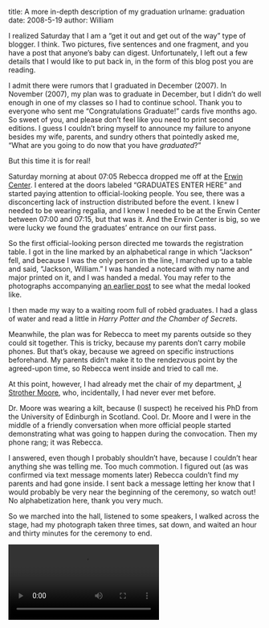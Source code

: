 title: A more in-depth description of my graduation
urlname: graduation
date: 2008-5-19
author: William

I realized Saturday that I am a &ldquo;get it out and get out of the way&rdquo;
type of blogger. I think. Two pictures, five sentences and one fragment, and you
have a post that anyone&#x02bc;s baby can digest. Unfortunately, I left out a
few details that I would like to put back in, in the form of this blog post you
are reading.

I admit there were rumors that I graduated in December (2007). In November
(2007), my plan was to graduate in December, but I didn&#x02bc;t do well enough
in one of my classes so I had to continue school. Thank you to everyone who sent
me &ldquo;Congratulations Graduate!&rdquo; cards five months ago. So sweet of
you, and please don&#x02bc;t feel like you need to print second editions. I
guess I couldn&#x02bc;t bring myself to announce my failure to anyone besides my
wife, parents, and sundry others that pointedly asked me, &ldquo;What are you
going to do now that you have *graduated*?&rdquo;

But this time it is for real!

Saturday morning at about 07:05 Rebecca dropped me off at the [Erwin Center][a].
I entered at the doors labeled &ldquo;GRADUATES ENTER HERE&rdquo; and started
paying attention to official-looking people. You see, there was a disconcerting
lack of instruction distributed before the event. I knew I needed to be wearing
regalia, and I knew I needed to be at the Erwin Center between 07:00 and 07:15,
but that was it. And the Erwin Center is big, so we were lucky we found the
graduates&#x02bc; entrance on our first pass.

[a]: https://uterwincenter.com/index.aspx

So the first official-looking person directed me towards the registration table.
I got in the line marked by an alphabetical range in which &ldquo;Jackson&rdquo;
fell, and because I was the only person in the line, I marched up to a table and
said, &ldquo;Jackson, William.&rdquo; I was handed a notecard with my name and
major printed on it, and I was handed a medal. You may refer to the photographs
accompanying [an earlier post][b] to see what the medal looked like.

[b]: {filename}/2008/05/2008-05-17-i-graduated.md

I then made my way to a waiting room full of robèd graduates. I had a glass of
water and read a little in *Harry Potter and the Chamber of Secrets*.

Meanwhile, the plan was for Rebecca to meet my parents outside so they could sit
together. This is tricky, because my parents don&#x02bc;t carry mobile phones.
But that&#x02bc;s okay, because we agreed on specific instructions beforehand.
My parents didn&#x02bc;t make it to the rendezvous point by the agreed-upon
time, so Rebecca went inside and tried to call me.

At this point, however, I had already met the chair of my department,
[J Strother Moore][c], who, incidentally, I had never ever met before.

[c]: https://www.cs.utexas.edu/~moore/

Dr. Moore was wearing a kilt, because (I suspect) he received his PhD from the
University of Edinburgh in Scotland. Cool. Dr. Moore and I were in the middle of
a friendly conversation when more official people started demonstrating what was
going to happen during the convocation. Then my phone rang; it was Rebecca.

I answered, even though I probably shouldn&#x02bc;t have, because I
couldn&#x02bc;t hear anything she was telling me. Too much commotion. I figured
out (as was confirmed via text message moments later) Rebecca couldn&#x02bc;t
find my parents and had gone inside. I sent back a message letting her know that
I would probably be very near the beginning of the ceremony, so watch out! No
alphabetization here, thank you very much.

So we marched into the hall, listened to some speakers, I walked across the
stage, had my photograph taken three times, sat down, and waited an hour and
thirty minutes for the ceremony to end.

<video controls preload="metadata">
    <source src="{static}/images/2008-05-17-graduation.mp4">
</video>
